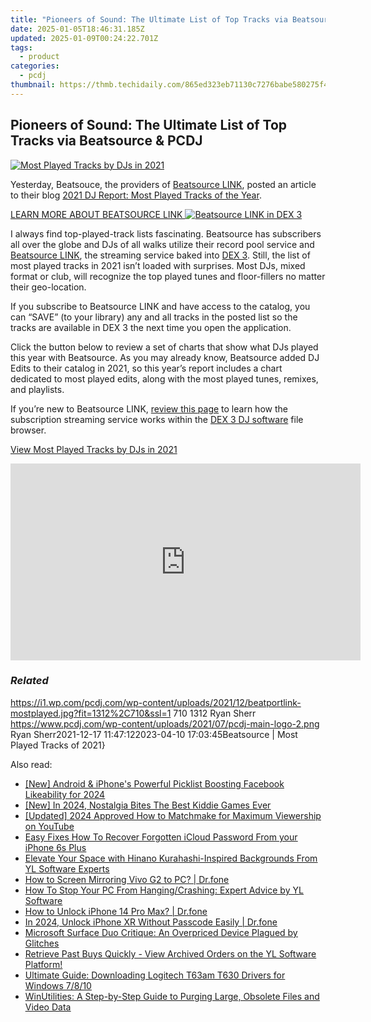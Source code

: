 ```yaml
---
title: "Pioneers of Sound: The Ultimate List of Top Tracks via Beatsource & PCDJ"
date: 2025-01-05T18:46:31.185Z
updated: 2025-01-09T00:24:22.701Z
tags:
  - product
categories:
  - pcdj
thumbnail: https://thmb.techidaily.com/865ed323eb71130c7276babe580275f4674927ba17ed6f4bfafe6ec23c46bab1.jpg
---
```


## Pioneers of Sound: The Ultimate List of Top Tracks via Beatsource & PCDJ

[![Most Played Tracks by DJs in 2021](https://i1.wp.com/pcdj.com/wp-content/uploads/2021/12/beatportlink-mostplayed.jpg?resize=845%2C321&ssl=1)](https://i1.wp.com/pcdj.com/wp-content/uploads/2021/12/beatportlink-mostplayed.jpg?fit=1030%2C557&ssl=1 "Most Played Tracks by DJs in 2021")

Yesterday, Beatsouce, the providers of [Beatsource LINK](https://tools.techidaily.com/pcdj/products/), posted an article to their blog [2021 DJ Report: Most Played Tracks of the Year](https://news.beatsource.com/2021/12/16/2021-dj-report-most-played-tracks-of-the-year/).

[LEARN MORE ABOUT BEATSOURCE LINK ![Beatsource LINK in DEX 3](https://i0.wp.com/pcdj.com/wp-content/uploads/2021/07/playlist-to-dex3.png?fit=300%2C213&ssl=1 "Beatsource LINK in DEX 3")](https://tools.techidaily.com/pcdj/products/)

I always find top-played-track lists fascinating. Beatsource has subscribers all over the globe and DJs of all walks utilize their record pool service and [Beatsource LINK](https://tools.techidaily.com/pcdj/products/), the streaming service baked into [DEX 3](https://tools.techidaily.com/pcdj/products/). Still, the list of most played tracks in 2021 isn’t loaded with surprises. Most DJs, mixed format or club, will recognize the top played tunes and floor-fillers no matter their geo-location.

If you subscribe to Beatsource LINK and have access to the catalog, you can “SAVE” (to your library) any and all tracks in the posted list so the tracks are available in DEX 3 the next time you open the application.

Click the button below to review a set of charts that show what DJs played this year with Beatsource. As you may already know, Beatsource added DJ Edits to their catalog in 2021, so this year’s report includes a chart dedicated to most played edits, along with the most played tunes, remixes, and playlists.

If you’re new to Beatsource LINK, [review this page](https://tools.techidaily.com/pcdj/products/) to learn how the subscription streaming service works within the [DEX 3 DJ software](https://tools.techidaily.com/pcdj/products/) file browser.

[View Most Played Tracks by DJs in 2021](https://news.beatsource.com/2021/12/16/2021-dj-report-most-played-tracks-of-the-year/)

<!-- affiliate ads begin -->
<iframe width="560" height="315" src="https://www.youtube.com/embed/cC-HtDQVoG0?si=nQcoa7q8q2IL8U0m" title="YouTube video player" frameborder="0" allow="accelerometer; autoplay; clipboard-write; encrypted-media; gyroscope; picture-in-picture; web-share" referrerpolicy="strict-origin-when-cross-origin" allowfullscreen></iframe>
<!-- affiliate ads end -->

### _Related_

https://i1.wp.com/pcdj.com/wp-content/uploads/2021/12/beatportlink-mostplayed.jpg?fit=1312%2C710&ssl=1 710 1312 Ryan Sherr https://www.pcdj.com/wp-content/uploads/2021/07/pcdj-main-logo-2.png Ryan Sherr2021-12-17 11:47:122023-04-10 17:03:45Beatsource | Most Played Tracks of 2021}

<ins class="adsbygoogle"
     style="display:block"
     data-ad-format="autorelaxed"
     data-ad-client="ca-pub-7571918770474297"
     data-ad-slot="1223367746"></ins>

<ins class="adsbygoogle"
     style="display:block"
     data-ad-client="ca-pub-7571918770474297"
     data-ad-slot="8358498916"
     data-ad-format="auto"
     data-full-width-responsive="true"></ins>

<span class="atpl-alsoreadstyle">Also read:</span>
<div><ul>
<li><a href="https://facebook-videos.techidaily.com/new-android-and-iphones-powerful-picklist-boosting-facebook-likeability-for-2024/"><u>[New] Android & iPhone's Powerful Picklist Boosting Facebook Likeability for 2024</u></a></li>
<li><a href="https://screen-sharing-recording.techidaily.com/new-in-2024-nostalgia-bites-the-best-kiddie-games-ever/"><u>[New] In 2024, Nostalgia Bites The Best Kiddie Games Ever</u></a></li>
<li><a href="https://youtube-webster.techidaily.com/ed-2024-approved-how-to-matchmake-for-maximum-viewership-on-youtube/"><u>[Updated] 2024 Approved How to Matchmake for Maximum Viewership on YouTube</u></a></li>
<li><a href="https://activate-lock.techidaily.com/easy-fixes-how-to-recover-forgotten-icloud-password-from-your-iphone-6s-plus-by-drfone-ios/"><u>Easy Fixes How To Recover Forgotten iCloud Password From your iPhone 6s Plus</u></a></li>
<li><a href="https://win-updates.techidaily.com/elevate-your-space-with-hinano-kurahashi-inspired-backgrounds-from-yl-software-experts/"><u>Elevate Your Space with Hinano Kurahashi-Inspired Backgrounds From YL Software Experts</u></a></li>
<li><a href="https://screen-mirror.techidaily.com/how-to-screen-mirroring-vivo-g2-to-pc-drfone-by-drfone-android/"><u>How to Screen Mirroring Vivo G2 to PC? | Dr.fone</u></a></li>
<li><a href="https://win-updates.techidaily.com/how-to-stop-your-pc-from-hangingcrashing-expert-advice-by-yl-software/"><u>How To Stop Your PC From Hanging/Crashing: Expert Advice by YL Software</u></a></li>
<li><a href="https://iphone-unlock.techidaily.com/how-to-unlock-iphone-14-pro-max-drfone-by-drfone-ios/"><u>How to Unlock iPhone 14 Pro Max? | Dr.fone</u></a></li>
<li><a href="https://iphone-unlock.techidaily.com/in-2024-unlock-iphone-xr-without-passcode-easily-drfone-by-drfone-ios/"><u>In 2024, Unlock iPhone XR Without Passcode Easily | Dr.fone</u></a></li>
<li><a href="https://buynow-info.techidaily.com/microsoft-surface-duo-critique-an-overpriced-device-plagued-by-glitches/"><u>Microsoft Surface Duo Critique: An Overpriced Device Plagued by Glitches</u></a></li>
<li><a href="https://win-updates.techidaily.com/retrieve-past-buys-quickly-view-archived-orders-on-the-yl-software-platform/"><u>Retrieve Past Buys Quickly - View Archived Orders on the YL Software Platform!</u></a></li>
<li><a href="https://win-amazing.techidaily.com/ultimate-guide-downloading-logitech-t63am-t630-drivers-for-windows-7810/"><u>Ultimate Guide: Downloading Logitech T63am T630 Drivers for Windows 7/8/10</u></a></li>
<li><a href="https://win-updates.techidaily.com/winutilities-a-step-by-step-guide-to-purging-large-obsolete-files-and-video-data/"><u>WinUtilities: A Step-by-Step Guide to Purging Large, Obsolete Files and Video Data</u></a></li>
</ul></div>

